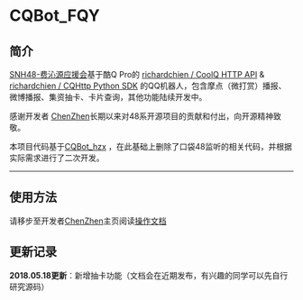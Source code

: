 # CQBot_FQY

## 简介

[SNH48-费沁源应援会](https://weibo.com/u/5577610720?topnav=1&wvr=6&topsug=1)基于酷Q Pro的 [richardchien / CoolQ HTTP API](https://github.com/richardchien/coolq-http-api)  & [richardchien / CQHttp Python SDK](https://github.com/richardchien/cqhttp-python-sdk) 的QQ机器人，包含摩点（微打赏）播报、微博播报、集资抽卡、卡片查询，其他功能陆续开发中。

感谢开发者 [ChenZhen](https://github.com/chinshin)长期以来对48系开源项目的贡献和付出，向开源精神致敬。

本项目代码基于[CQBot_hzx](https://github.com/chinshin/CQBot_hzx) ，在此基础上删除了口袋48监听的相关代码，并根据实际需求进行了二次开发。


------

## 使用方法
请移步至开发者[ChenZhen](https://github.com/chinshin)主页阅读[操作文档](https://github.com/chinshin/CQBot_hzx/blob/master/README.md)

## 更新记录
**2018.05.18更新**：新增抽卡功能（文档会在近期发布，有兴趣的同学可以先自行研究源码）
